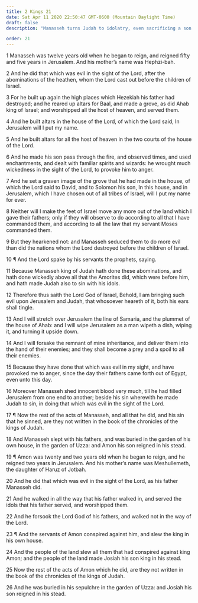 ```yaml
---
title: 2 Kings 21
date: Sat Apr 11 2020 22:50:47 GMT-0600 (Mountain Daylight Time)
draft: false
description: "Manasseh turns Judah to idolatry, even sacrificing a son to a heathen god—Prophets foretell the destruction of Judah and Jerusalem—Wickedness continues under Amon."

order: 21
---
```

    
1 Manasseh was twelve years old when he began to reign, and reigned fifty and five years in Jerusalem. And his mother’s name was Hephzi-bah.

2 And he did that which was evil in the sight of the Lord, after the abominations of the heathen, whom the Lord cast out before the children of Israel.

3 For he built up again the high places which Hezekiah his father had destroyed; and he reared up altars for Baal, and made a grove, as did Ahab king of Israel; and worshipped all the host of heaven, and served them.

4 And he built altars in the house of the Lord, of which the Lord said, In Jerusalem will I put my name.

5 And he built altars for all the host of heaven in the two courts of the house of the Lord.

6 And he made his son pass through the fire, and observed times, and used enchantments, and dealt with familiar spirits and wizards: he wrought much wickedness in the sight of the Lord, to provoke him to anger.

7 And he set a graven image of the grove that he had made in the house, of which the Lord said to David, and to Solomon his son, In this house, and in Jerusalem, which I have chosen out of all tribes of Israel, will I put my name for ever.

8 Neither will I make the feet of Israel move any more out of the land which I gave their fathers; only if they will observe to do according to all that I have commanded them, and according to all the law that my servant Moses commanded them.

9 But they hearkened not: and Manasseh seduced them to do more evil than did the nations whom the Lord destroyed before the children of Israel.

10 ¶ And the Lord spake by his servants the prophets, saying.

11 Because Manasseh king of Judah hath done these abominations, and hath done wickedly above all that the Amorites did, which were before him, and hath made Judah also to sin with his idols.

12 Therefore thus saith the Lord God of Israel, Behold, I am bringing such evil upon Jerusalem and Judah, that whosoever heareth of it, both his ears shall tingle.

13 And I will stretch over Jerusalem the line of Samaria, and the plummet of the house of Ahab: and I will wipe Jerusalem as a man wipeth a dish, wiping it, and turning it upside down.

14 And I will forsake the remnant of mine inheritance, and deliver them into the hand of their enemies; and they shall become a prey and a spoil to all their enemies.

15 Because they have done that which was evil in my sight, and have provoked me to anger, since the day their fathers came forth out of Egypt, even unto this day.

16 Moreover Manasseh shed innocent blood very much, till he had filled Jerusalem from one end to another; beside his sin wherewith he made Judah to sin, in doing that which was evil in the sight of the Lord.

17 ¶ Now the rest of the acts of Manasseh, and all that he did, and his sin that he sinned, are they not written in the book of the chronicles of the kings of Judah.

18 And Manasseh slept with his fathers, and was buried in the garden of his own house, in the garden of Uzza: and Amon his son reigned in his stead.

19 ¶ Amon was twenty and two years old when he began to reign, and he reigned two years in Jerusalem. And his mother’s name was Meshullemeth, the daughter of Haruz of Jotbah.

20 And he did that which was evil in the sight of the Lord, as his father Manasseh did.

21 And he walked in all the way that his father walked in, and served the idols that his father served, and worshipped them.

22 And he forsook the Lord God of his fathers, and walked not in the way of the Lord.

23 ¶ And the servants of Amon conspired against him, and slew the king in his own house.

24 And the people of the land slew all them that had conspired against king Amon; and the people of the land made Josiah his son king in his stead.

25 Now the rest of the acts of Amon which he did, are they not written in the book of the chronicles of the kings of Judah.

26 And he was buried in his sepulchre in the garden of Uzza: and Josiah his son reigned in his stead.
